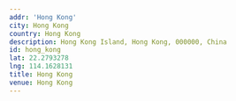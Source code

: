 ```yaml
---
addr: 'Hong Kong'
city: Hong Kong
country: Hong Kong
description: Hong Kong Island, Hong Kong, 000000, China
id: hong_kong
lat: 22.2793278
lng: 114.1628131
title: Hong Kong
venue: Hong Kong
---
```


